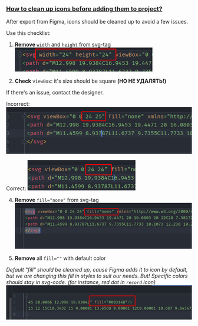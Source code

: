 ### [How to clean up icons before adding them to project?](#cleanup-icons)

After export from Figma, icons should be cleaned up to avoid a few issues.

Use this checklist:
1. **Remove** `width` and `height` from svg-tag
   ![Remove width and height](../../assets/cleanup-svg-width-height.png)


2. **Check** `viewBox`: it's size should be square **(НО НЕ УДАЛЯТЬ!)**

If there's an issue, contact the designer.

Incorrect:
![viewBox is incorrect](../../assets/cleanup-svg-viewbox-incorrect.png)

Correct:
![viewBox is correct](../../assets/cleanup-svg-viewbox-correct.png)

4. **Remove** `fill="none"` from svg-tag
   ![Remove "fill=none"](../../assets/cleanup-svg-fill-none.png)

5. **Remove** all `fill=""` with default color

*Default "fill" should be cleaned up, cause Figma adds it to icon by default, but we are
changing this fill in styles to suit our needs.
But! Specific colors should stay in svg-code. (for instance, red dot in `record` icon)*
![Remove this "fill"](../../assets/cleanup-svg-fill.png)
